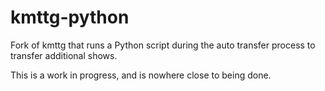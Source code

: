 # kmttg-python
Fork of kmttg that runs a Python script during the auto transfer process to transfer additional shows.

This is a work in progress, and is nowhere close to being done.
